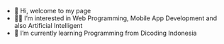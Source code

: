 - 👋 Hi, welcome to my page 
- 🧑‍💻 I’m interested in Web Programming, Mobile App Development and also Artificial Intelligent
- 🌱 I’m currently learning Programming from Dicoding Indonesia
  
  
  

<!---
b0yke-v1lano/b0yke-v1lano is a ✨ special ✨ repository because its `README.md` (this file) appears on your GitHub profile.
You can click the Preview link to take a look at your changes.
--->
